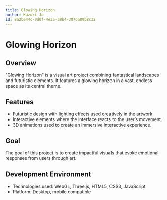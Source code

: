 ```yaml
---
title: Glowing Horizon
author: Kazuki Jo
id: 8a2be44c-9d0f-4e2a-a8b4-307ba09b8c32
---
```


# Glowing Horizon

## Overview
"Glowing Horizon" is a visual art project combining fantastical landscapes and futuristic elements. It features a glowing horizon in a vast, endless space as its central theme.

## Features
- Futuristic design with lighting effects used creatively in the artwork.
- Interactive elements where the interface reacts to the user’s movement.
- 3D animations used to create an immersive interactive experience.

## Goal
The goal of this project is to create impactful visuals that evoke emotional responses from users through art.

## Development Environment
- Technologies used: WebGL, Three.js, HTML5, CSS3, JavaScript
- Platform: Desktop, mobile compatible
